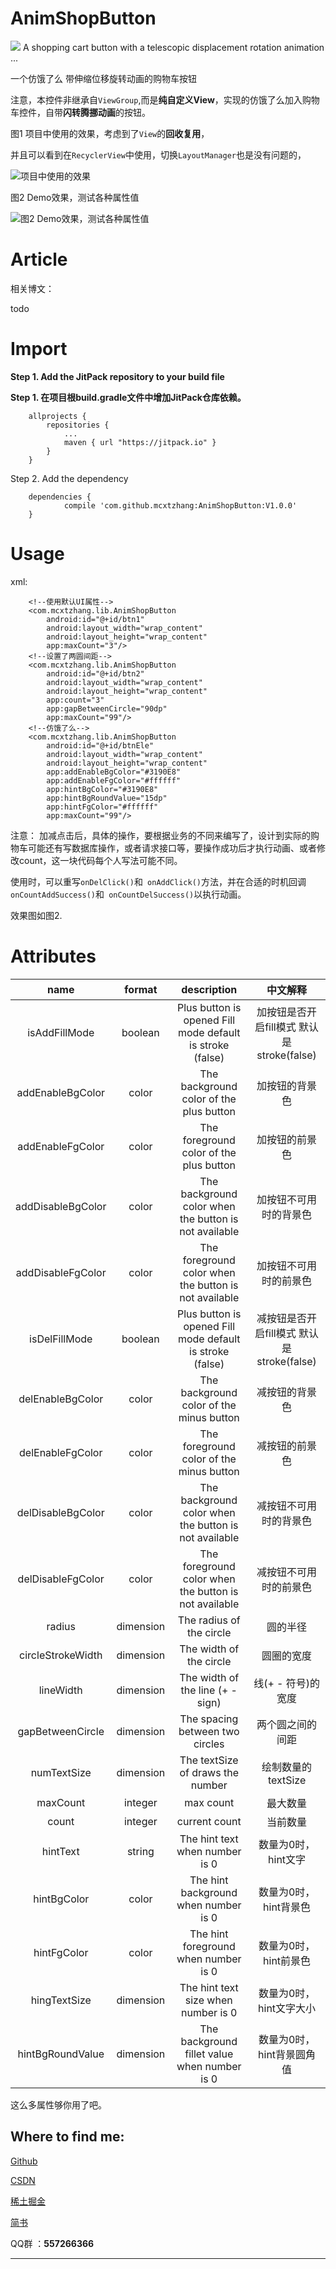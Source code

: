 # AnimShopButton
[![](https://jitpack.io/v/mcxtzhang/AnimShopButton.svg)](https://jitpack.io/#mcxtzhang/AnimShopButton)
A shopping cart button with a telescopic displacement rotation animation ...

一个仿饿了么 带伸缩位移旋转动画的购物车按钮

注意，本控件非继承自`ViewGroup`,而是**纯自定义View**，实现的仿饿了么加入购物车控件，自带**闪转腾挪动画**的按钮。


图1 项目中使用的效果，考虑到了`View`的**回收复用**，

并且可以看到在`RecyclerView`中使用，切换`LayoutManager`也是没有问题的，

![项目中使用的效果](https://github.com/mcxtzhang/AnimShopButton/blob/master/gif/new.gif)

图2 Demo效果，测试各种属性值

![图2 Demo效果，测试各种属性值](https://github.com/mcxtzhang/AnimShopButton/blob/master/gif/testAttr.gif)



# Article
相关博文：

todo

# Import
**Step 1. Add the JitPack repository to your build file**

**Step 1. 在项目根build.gradle文件中增加JitPack仓库依赖。** 
```
    allprojects {
		repositories {
			...
			maven { url "https://jitpack.io" }
		}
	}
```
Step 2. Add the dependency
```
    dependencies {
	        compile 'com.github.mcxtzhang:AnimShopButton:V1.0.0'
	}
```

# Usage
 xml:


```
	<!--使用默认UI属性-->
    <com.mcxtzhang.lib.AnimShopButton
        android:id="@+id/btn1"
        android:layout_width="wrap_content"
        android:layout_height="wrap_content"
        app:maxCount="3"/>
    <!--设置了两圆间距-->
    <com.mcxtzhang.lib.AnimShopButton
        android:id="@+id/btn2"
        android:layout_width="wrap_content"
        android:layout_height="wrap_content"
        app:count="3"
        app:gapBetweenCircle="90dp"
        app:maxCount="99"/>
    <!--仿饿了么-->
    <com.mcxtzhang.lib.AnimShopButton
        android:id="@+id/btnEle"
        android:layout_width="wrap_content"
        android:layout_height="wrap_content"
        app:addEnableBgColor="#3190E8"
        app:addEnableFgColor="#ffffff"
        app:hintBgColor="#3190E8"
        app:hintBgRoundValue="15dp"
        app:hintFgColor="#ffffff"
        app:maxCount="99"/>
```

注意：
加减点击后，具体的操作，要根据业务的不同来编写了，设计到实际的购物车可能还有写数据库操作，或者请求接口等，要操作成功后才执行动画、或者修改count，这一块代码每个人写法可能不同。

使用时，可以重写`onDelClick()`和` onAddClick()`方法，并在合适的时机回调`onCountAddSuccess()`和` onCountDelSuccess()`以执行动画。

效果图如图2.

# Attributes
|name|format|description|中文解释
|:---:|:---:|:---:|:---:|
| isAddFillMode| boolean| Plus button is opened Fill mode default is stroke (false)|加按钮是否开启fill模式 默认是stroke(false)
| addEnableBgColor| color|The background color of the plus button|加按钮的背景色
| addEnableFgColor| color|The foreground color of the plus button|加按钮的前景色
| addDisableBgColor| color|The background color when the button is not available|加按钮不可用时的背景色
| addDisableFgColor| color |The foreground color when the button is not available|加按钮不可用时的前景色
| isDelFillMode| boolean| Plus button is opened Fill mode default is stroke (false)|减按钮是否开启fill模式 默认是stroke(false)
| delEnableBgColor| color|The background color of the minus button|减按钮的背景色
| delEnableFgColor| color|The foreground color of the minus button|减按钮的前景色
| delDisableBgColor| color|The background color when the button is not available|减按钮不可用时的背景色
| delDisableFgColor| color |The foreground color when the button is not available|减按钮不可用时的前景色
| radius| dimension|The radius of the circle|圆的半径
| circleStrokeWidth| dimension|The width of the circle|圆圈的宽度
| lineWidth| dimension|The width of the line (+ - sign)|线(+ - 符号)的宽度
| gapBetweenCircle| dimension| The spacing between two circles|两个圆之间的间距
| numTextSize| dimension| The textSize of draws the number|绘制数量的textSize
| maxCount| integer| max count|最大数量
| count| integer| current count|当前数量
| hintText| string| The hint text when number is 0|数量为0时，hint文字
| hintBgColor| color| The hint background when number is 0|数量为0时，hint背景色
| hintFgColor| color| The hint foreground when number is 0|数量为0时，hint前景色
| hingTextSize| dimension| The hint text size when number is 0|数量为0时，hint文字大小
| hintBgRoundValue| dimension| The background fillet value when number is 0|数量为0时，hint背景圆角值

这么多属性够你用了吧。


## Where to find me:

[Github](https://github.com/mcxtzhang)

[CSDN](http://blog.csdn.net/zxt0601)

[稀土掘金](http://gold.xitu.io/user/56de210b816dfa0052e66495)

[简书](http://www.jianshu.com/users/8e91ff99b072/timeline)

QQ群 ：**557266366**
***



